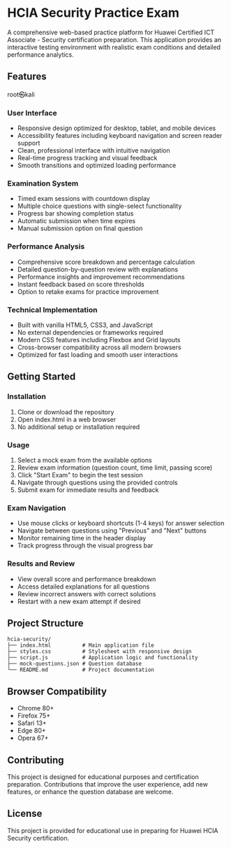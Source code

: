 # HCIA Security Practice Exam

A comprehensive web-based practice platform for Huawei Certified ICT Associate - Security certification preparation. This application provides an interactive testing environment with realistic exam conditions and detailed performance analytics.

## Features
root㉿kali
### User Interface
- Responsive design optimized for desktop, tablet, and mobile devices
- Accessibility features including keyboard navigation and screen reader support
- Clean, professional interface with intuitive navigation
- Real-time progress tracking and visual feedback
- Smooth transitions and optimized loading performance

### Examination System
- Timed exam sessions with countdown display
- Multiple choice questions with single-select functionality
- Progress bar showing completion status
- Automatic submission when time expires
- Manual submission option on final question

### Performance Analysis
- Comprehensive score breakdown and percentage calculation
- Detailed question-by-question review with explanations
- Performance insights and improvement recommendations
- Instant feedback based on score thresholds
- Option to retake exams for practice improvement

### Technical Implementation
- Built with vanilla HTML5, CSS3, and JavaScript
- No external dependencies or frameworks required
- Modern CSS features including Flexbox and Grid layouts
- Cross-browser compatibility across all modern browsers
- Optimized for fast loading and smooth user interactions

## Getting Started

### Installation
1. Clone or download the repository
2. Open index.html in a web browser
3. No additional setup or installation required

### Usage
1. Select a mock exam from the available options
2. Review exam information (question count, time limit, passing score)
3. Click "Start Exam" to begin the test session
4. Navigate through questions using the provided controls
5. Submit exam for immediate results and feedback

### Exam Navigation
- Use mouse clicks or keyboard shortcuts (1-4 keys) for answer selection
- Navigate between questions using "Previous" and "Next" buttons
- Monitor remaining time in the header display
- Track progress through the visual progress bar

### Results and Review
- View overall score and performance breakdown
- Access detailed explanations for all questions
- Review incorrect answers with correct solutions
- Restart with a new exam attempt if desired

## Project Structure

```
hcia-security/
├── index.html          # Main application file
├── styles.css          # Stylesheet with responsive design
├── script.js           # Application logic and functionality
├── mock-questions.json # Question database
└── README.md           # Project documentation
```

## Browser Compatibility

- Chrome 80+
- Firefox 75+
- Safari 13+
- Edge 80+
- Opera 67+

## Contributing

This project is designed for educational purposes and certification preparation. Contributions that improve the user experience, add new features, or enhance the question database are welcome.

## License

This project is provided for educational use in preparing for Huawei HCIA Security certification.
